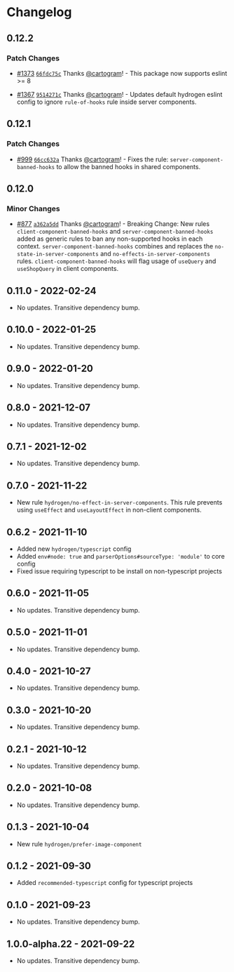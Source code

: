 # Changelog

## 0.12.2

### Patch Changes

- [#1373](https://github.com/Shopify/hydrogen/pull/1373) [`66fdc75c`](https://github.com/Shopify/hydrogen/commit/66fdc75c3494acbb668b1053cac24846ed522217) Thanks [@cartogram](https://github.com/cartogram)! - This package now supports eslint >= 8

* [#1367](https://github.com/Shopify/hydrogen/pull/1367) [`9514271c`](https://github.com/Shopify/hydrogen/commit/9514271c709f717dfdbdd5620b17661f6ebba651) Thanks [@cartogram](https://github.com/cartogram)! - Updates default hydrogen eslint config to ignore `rule-of-hooks` rule inside server components.

## 0.12.1

### Patch Changes

- [#999](https://github.com/Shopify/hydrogen/pull/999) [`66cc632a`](https://github.com/Shopify/hydrogen/commit/66cc632a00123b1a5fffcd234c25a91e1a86bdf7) Thanks [@cartogram](https://github.com/cartogram)! - Fixes the rule: `server-component-banned-hooks` to allow the banned hooks in shared components.

## 0.12.0

### Minor Changes

- [#877](https://github.com/Shopify/hydrogen/pull/877) [`a362a5dd`](https://github.com/Shopify/hydrogen/commit/a362a5dd02e94c7cdf62bb8d0d7e52e8676b415c) Thanks [@cartogram](https://github.com/cartogram)! - Breaking Change: New rules `client-component-banned-hooks` and `server-component-banned-hooks` added as generic rules to ban any non-supported hooks in each context. `server-component-banned-hooks` combines and replaces the `no-state-in-server-components` and `no-effects-in-server-components` rules. `client-component-banned-hooks` will flag usage of `useQuery` and `useShopQuery` in client components.

## 0.11.0 - 2022-02-24

- No updates. Transitive dependency bump.

## 0.10.0 - 2022-01-25

- No updates. Transitive dependency bump.

## 0.9.0 - 2022-01-20

- No updates. Transitive dependency bump.

## 0.8.0 - 2021-12-07

- No updates. Transitive dependency bump.

## 0.7.1 - 2021-12-02

- No updates. Transitive dependency bump.

## 0.7.0 - 2021-11-22

- New rule `hydrogen/no-effect-in-server-components`. This rule prevents using `useEffect` and `useLayoutEffect` in non-client components.

## 0.6.2 - 2021-11-10

- Added new `hydrogen/typescript` config
- Added `env#node: true` and `parserOptions#sourceType: 'module'` to core config
- Fixed issue requiring typescript to be install on non-typescript projects

## 0.6.0 - 2021-11-05

- No updates. Transitive dependency bump.

## 0.5.0 - 2021-11-01

- No updates. Transitive dependency bump.

## 0.4.0 - 2021-10-27

- No updates. Transitive dependency bump.

## 0.3.0 - 2021-10-20

- No updates. Transitive dependency bump.

## 0.2.1 - 2021-10-12

- No updates. Transitive dependency bump.

## 0.2.0 - 2021-10-08

- No updates. Transitive dependency bump.

## 0.1.3 - 2021-10-04

- New rule `hydrogen/prefer-image-component`

## 0.1.2 - 2021-09-30

- Added `recommended-typescript` config for typescript projects

## 0.1.0 - 2021-09-23

- No updates. Transitive dependency bump.

## 1.0.0-alpha.22 - 2021-09-22

- No updates. Transitive dependency bump.
